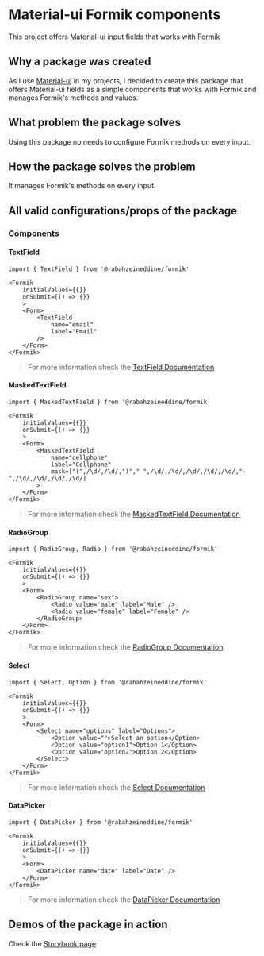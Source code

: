 # Material-ui Formik components

This project offers [Material-ui](https://material-ui.com/) input fields that works with [Formik](https://formik.org/)

## Why a package was created

As I use [Material-ui](https://material-ui.com/) in my projects, I decided to create this package that offers Material-ui fields as a simple components that works with Formik and manages Formik's methods and values.

## What problem the package solves

Using this package no needs to configure Formik methods on every input.

## How the package solves the problem

It manages Formik's methods on every input.

## All valid configurations/props of the package

### Components

#### TextField

```TSX
import { TextField } from '@rabahzeineddine/formik'

<Formik
    initialValues={{}}
    onSubmit={() => {}}
    >
    <Form>
        <TextField
            name="email"
            label="Email"
        />
    </Form>
</Formik>
```

> For more information check the [TextField Documentation](src/components/TextField/README.md)  

#### MaskedTextField

```TSX
import { MaskedTextField } from '@rabahzeineddine/formik'

<Formik
    initialValues={{}}
    onSubmit={() => {}}
    >
    <Form>
        <MaskedTextField
            name="cellphone"
            label="Cellphone"
            mask=["(",/\d/,/\d/,")"," ",/\d/,/\d/,/\d/,/\d/,/\d/,"-",/\d/,/\d/,/\d/,/\d/]
        >
    </Form>
</Formik>
```

> For more information check the [MaskedTextField Documentation](src/components/MaskedTextField/README.md)  

#### RadioGroup

```TSX
import { RadioGroup, Radio } from '@rabahzeineddine/formik'

<Formik
    initialValues={{}}
    onSubmit={() => {}}
    >
    <Form>
        <RadioGroup name="sex">
            <Radio value="male" label="Male" />
            <Radio value="female" label="Female" />
        </RadioGroup>
    </Form>
</Formik>
```

> For more information check the [RadioGroup Documentation](src/components/RadioGroup/README.md)

#### Select

```TSX
import { Select, Option } from '@rabahzeineddine/formik'

<Formik
    initialValues={{}}
    onSubmit={() => {}}
    >
    <Form>
        <Select name="options" label="Options">
            <Option value="">Select an option</Option>
            <Option value="option1">Option 1</Option>
            <Option value="option2">Option 2</Option>
        </Select>
    </Form>
</Formik>
```

> For more information check the [Select Documentation](src/components/Select/README.md)

#### DataPicker

```TSX
import { DataPicker } from '@rabahzeineddine/formik'

<Formik
    initialValues={{}}
    onSubmit={() => {}}
    >
    <Form>
        <DataPicker name="date" label="Date" />
    </Form>
</Formik>
```

> For more information check the [DataPicker Documentation](src/components/DataPicker/README.md)

## Demos of the package in action

Check the [Storybook page](https://rabahzeineddine.github.io/Formik)

<!-- ## Instructions for contributors -->
